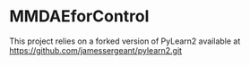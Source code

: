 # MMDAEforControl

This project relies on a forked version of PyLearn2 available at https://github.com/jamessergeant/pylearn2.git
